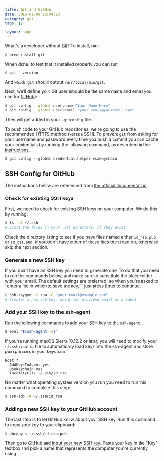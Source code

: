 ```yaml
---
title: Git and GitHub
date: 2016-01-08 15:04:23
category: git
tags: []

layout: page
---
```


What's a developer without [Git](http://git-scm.com/)? To install, run:

    $ brew install git

When done, to test that it installed properly you can run:

    $ git --version

And `which git` should output `/usr/local/bin/git`.

Next, we'll define your Git user (should be the same name and email you use for
[GitHub](https://github.com/)):

```sh
$ git config --global user.name "Your Name Here"
$ git config --global user.email "your_email@youremail.com"
```

They will get added to your `.gitconfig` file.

To push code to your GitHub repositories, we're going to use the recommended
HTTPS method (versus SSH). To prevent `git` from asking for your username and
password every time you push a commit you can cache your credentials by running
the following command, as described in the
[instructions](https://help.github.com/articles/caching-your-github-password-in-git/).

    $ git config --global credential.helper osxkeychain

## SSH Config for GitHub

The instructions below are referenced from [the official
documentation](https://help.github.com/articles/generating-ssh-keys).

### Check for existing SSH keys

First, we need to check for existing SSH keys on your computer. We do this by
running:

```sh
$ ls -al ~/.ssh
# Lists the files in your .ssh directory, if they exist
```

Check the directory listing to see if you have files named either `id_rsa.pub`
or `id_dsa.pub`. If you don't have either of those files then read on,
otherwise skip the next section.

### Generate a new SSH key

If you don't have an SSH key you need to generate one. To do that you need to
run the commands below, and make sure to substitute the placeholder with your
email. The default settings are preferred, so when you're asked to "enter a
file in which to save the key,"" just press Enter to continue.

```sh
$ ssh-keygen -t rsa -C "your_email@example.com"
# Creates a new ssh key, using the provided email as a label
```

### Add your SSH key to the ssh-agent

Run the following commands to add your SSH key to the `ssh-agent`.

```sh
$ eval "$(ssh-agent -s)"
```

If you're running macOS Sierra 10.12.2 or later, you will need to modify your
`~/.ssh/config` file to automatically load keys into the ssh-agent and store
passphrases in your keychain:

```keychain
Host *
  AddKeysToAgent yes
  UseKeychain yes
  IdentityFile ~/.ssh/id_rsa
```

No matter what operating system version you run you need to run this command to
complete this step:

```sh
$ ssh-add -K ~/.ssh/id_rsa
```

### Adding a new SSH key to your GitHub account

The last step is to let GitHub know about your SSH key. Run this command to copy your key to your clipboard:

```sh
$ pbcopy < ~/.ssh/id_rsa.pub
```

Then go to GitHub and [input your new SSH
key](https://github.com/settings/ssh/new). Paste your key in the "Key" textbox
and pick a name that represents the computer you're currently using.

